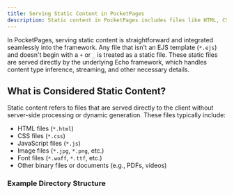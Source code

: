 ```yaml
---
title: Serving Static Content in PocketPages
description: Static content in PocketPages includes files like HTML, CSS, JavaScript, images, and documents that are served directly to clients without server-side processing. The Echo framework manages content type inference, streaming, and caching for these files.
---
```


In PocketPages, serving static content is straightforward and integrated seamlessly into the framework. Any file that isn't an EJS template (`*.ejs`) and doesn't begin with a `+` or `_` is treated as a static file. These static files are served directly by the underlying Echo framework, which handles content type inference, streaming, and other necessary details.

## What is Considered Static Content?

Static content refers to files that are served directly to the client without server-side processing or dynamic generation. These files typically include:

- HTML files (`*.html`)
- CSS files (`*.css`)
- JavaScript files (`*.js`)
- Image files (`*.jpg`, `*.png`, etc.)
- Font files (`*.woff`, `*.ttf`, etc.)
- Other binary files or documents (e.g., PDFs, videos)

### Example Directory Structure
